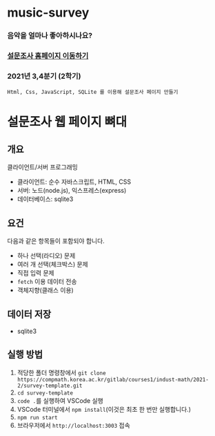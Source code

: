 # music-survey

### 음악을 얼마나 좋아하시나요?
### [설문조사 홈페이지 이동하기](https://whos-bax.github.io/music-survey/public/index.html)

### 2021년 3,4분기 (2학기)

`Html, Css, JavaScript, SQLite 를 이용해 설문조사 페이지 만들기`

# 설문조사 웹 페이지 뼈대

## 개요

클라이언트/서버 프로그래밍

- 클라이언트: 순수 자바스크립트, HTML, CSS
- 서버: 노드(node.js), 익스프레스(express)
- 데이터베이스: sqlite3

## 요건

다음과 같은 항목들이 포함되야 합니다.

- 하나 선택(라디오) 문제
- 여러 개 선택(체크박스) 문제
- 직접 입력 문제
- `fetch` 이용 데이터 전송
- 객체지향(클래스 이용)

## 데이터 저장

- sqlite3

## 실행 방법

1. 적당한 폴더 명령창에서 `git clone https://compmath.korea.ac.kr/gitlab/courses1/indust-math/2021-2/survey-template.git`
1. `cd survey-template`
1. `code .`를 실행하여 VSCode 실행
1. VSCode 터미널에서 `npm install`(이것은 최초 한 번만 실행합니다.)
1. `npm run start`
1. 브라우저에서 `http://localhost:3003` 접속
